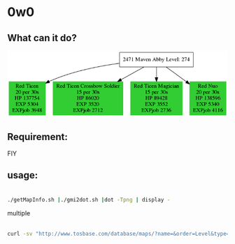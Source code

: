 # 0w0
## What can it do?

![abby](./2471.png)

## Requirement:

FIY

## usage:

```bash

./getMapInfo.sh |./gmi2dot.sh |dot -Tpng | display -

```

multiple


```bash

curl -sv "http://www.tosbase.com/database/maps/?name=&order=Level&type=Field&page=5" |&grep -o "game/world-map/[0-9]*/" |sed 's/[^0-9]//g'|xargs -n1 -P0 ./getMapInfo.sh 

```

